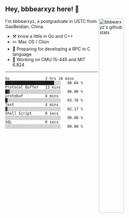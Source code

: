 ## Hey, bbbearxyz here! :wave:

<img align="right" alt="bbbearxyz's github stats" width="40%" src="https://github-readme-stats.vercel.app/api?username=bbbearxyz&show_icons=true">

I'm bbbearxyz, a postgraduate in USTC from GaoBeidian, China.

-   :hammer_and_pick:    know a little in Go and C++
-   :pencil2: Mac OS / Clion
-   :seedling: Preparing for developing a RPC in C language 
-   :thinking: Working on CMU 15-445 and MIT 6.824
---
<!--START_SECTION:waka-->

```text
Go                3 hrs 16 mins   ██████████████████████░░░   88.04 %
Protocol Buffer   13 mins         █▓░░░░░░░░░░░░░░░░░░░░░░░   06.00 %
protobuf          8 mins          █░░░░░░░░░░░░░░░░░░░░░░░░   03.78 %
Text              4 mins          ▓░░░░░░░░░░░░░░░░░░░░░░░░   02.17 %
Shell Script      0 secs          ░░░░░░░░░░░░░░░░░░░░░░░░░   00.00 %
SQL               0 secs          ░░░░░░░░░░░░░░░░░░░░░░░░░   00.00 %
```

<!--END_SECTION:waka-->
